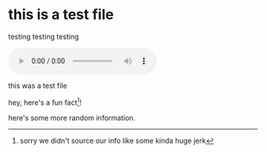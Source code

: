 # this is a test file

testing testing testing

<audio
    controls
	src="bayoubilly.mp3">
	This is an audio file
</audio>

this was a test file

hey, here's a fun fact[^1]!

here's some more random information.

[^1]: sorry we didn't source our info like some kinda huge jerk